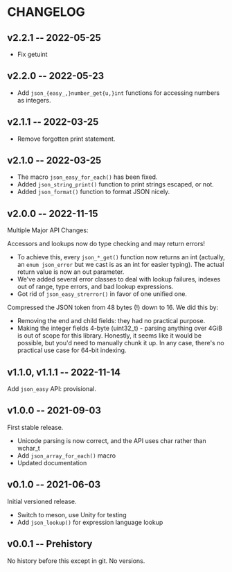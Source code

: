 # CHANGELOG

## v2.2.1 -- 2022-05-25

- Fix getuint

## v2.2.0 -- 2022-05-23

- Add `json_{easy_,}number_get{u,}int` functions for accessing numbers as
  integers.

## v2.1.1 -- 2022-03-25

- Remove forgotten print statement.

## v2.1.0 -- 2022-03-25

- The macro `json_easy_for_each()` has been fixed.
- Added `json_string_print()` function to print strings escaped, or not.
- Added `json_format()` function to format JSON nicely.

## v2.0.0 -- 2022-11-15

Multiple Major API Changes:

Accessors and lookups now do type checking and may return errors!

- To achieve this, every `json_*_get()` function now returns an int (actually,
  an `enum json_error` but we cast is as an int for easier typing). The actual
  return value is now an out parameter.
- We've added several error classes to deal with lookup failures, indexes out of
  range, type errors, and bad lookup expressions.
- Got rid of `json_easy_strerror()` in favor of one unified one.

Compressed the JSON token from 48 bytes (!) down to 16. We did this by:

- Removing the end and child fields: they had no practical purpose.
- Making the integer fields 4-byte (uint32_t) - parsing anything over 4GiB is
  out of scope for this library. Honestly, it seems like it would be possible,
  but you'd need to manually chunk it up. In any case, there's no practical use
  case for 64-bit indexing.

## v1.1.0, v1.1.1 -- 2022-11-14

Add `json_easy` API: provisional.

## v1.0.0 -- 2021-09-03

First stable release.

- Unicode parsing is now correct, and the API uses char rather than wchar_t
- Add `json_array_for_each()` macro
- Updated documentation

## v0.1.0 -- 2021-06-03

Initial versioned release.

- Switch to meson, use Unity for testing
- Add `json_lookup()` for expression language lookup

## v0.0.1 -- Prehistory

No history before this except in git. No versions.
